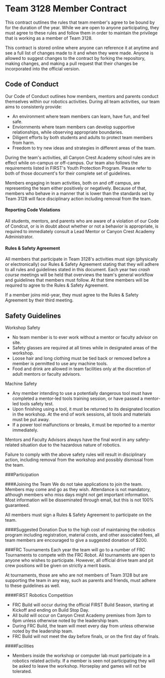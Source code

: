 Team 3128 Member Contract
=====

This contract outlines the rules that team member's agree to be bound by for the duration of the year. While we are open to anyone participating, they must agree to these rules and follow them in order to maintain the privilege that is working as a member of Team 3128.

This contract is stored online where anyone can reference it at anytime and see a full list of changes made to it and when they were made. Anyone is allowed to suggest changes to the contract by forking the repository, making changes, and making a pull request that their changes be incorporated into the official version.

Code of Conduct
-----

Our Code of Conduct outlines how members, mentors and parents conduct themselves within our robotics activities. During all team activities, our team aims to consistenly provide:
* An environment where team members can learn, have fun, and feel safe.
* Enviornments where team members can develop supportive relationships, while observing appropriate boundaries.
* Diligent efforts by both students and adults to protect team members from harm.
* Freedom to try new ideas and strategies in different areas of the team.

During the team's activities, all Canyon Crest Academy school rules are in effect while on-campus or off-campus. Our team also follows the requirements listed in FIRST's Youth Protection Program. Please refer to both of those document's for their complete set of guidelines.

Members engaging in team activities, both on and off campus, are representing the team either positively or negatively. Because of that, members who behave in a manner that is lower than the standards set by Team 3128 will face disciplinary action including removal from the team.

#### Reporting Code Violations

All students, mentors, and parents who are aware of a violation of our Code of Condcut, or is in doubt about whether or not a behavior is appropriate, is required to immediately consult a Lead Mentor or Canyon Crest Academy Administrator.

#### Rules & Safety Agreement

All members that participate in Team 3128's activities must sign (physically or electronically) our Rules & Safety Agreement stating that they will adhere to all rules and guidelines stated in this document. Each year two *crash course* meetings will be held that overviews the team's general workflow and guidelines that members must follow. At that time members will be required to agree to the Rules & Safety Agreement.

If a member joins mid-year, they must agree to the Rules & Safety Agreement by their third meeting.

Safety Guidelines
-----

Workshop Safety
* No team member is to ever work without a mentor or faculty advisor on site.
* Safety glasses are required at all times while in designated areas of the workshop. 
* Loose hair and long clothing must be tied back or removed before a member is permitted to use any machine tools.
* Food and drink are allowed in team facilities only at the discretion of adult mentors or faculty advisors.

Machine Safety
* Any member intending to use a potentially dangerous tool must have completed a mentor-led tools training session, or have passed a mentor-led tools safety test.
* Upon finishing using a tool, it must be returned to its designated location in the workshop. At the end of work sessions, all tools and materials must be put away.
* If a power tool malfunctions or breaks, it must be reported to a mentor immediately.

Mentors and Faculty Advisors always have the final word in any safety-related situation due to the hazardous nature of robotics.

Failure to comply with the above safety rules will result in disciplinary action, including removal from the workshop and possibly dismissal from the team.

###Participation

####Joining the Team
We do not take applications to join the team. Members may come and go as they wish. Attendance is not mandatory, although members who miss days might not get important information. Most information will be disseminated through email, but this is not 100% guaranteed.

All members must sign a Rules & Safety Agreement to participate on the team.

####Suggested Donation
Due to the high cost of maintaining the robotics program including registration, material costs, and other associated fees, all team members are encouraged to give a suggested donation of $200. 

###FRC Tournaments
Each year the team will go to a number of FRC Tournaments to compete with the FRC Robot. All tournaments are open to anyone who wishes to participate. However, all official drive team and pit crew positions will be given on strictly a merit basis.

At tournaments, those are who are not members of Team 3128 but are supporting the team in any way, such as parents and friends, must adhere to these guidelines as well.

####FIRST Robotics Competition
- FRC Build will occur during the official FIRST Build Season, starting at Kickoff and ending on Build Stop Day.
- All build will occur on Canyon Crest Academy premises from 3pm to 6pm unless otherwise noted by the leadership team.
- During FRC Build, the team will meet every day from unless otherwise noted by the leadership team.
- FRC Build will not meet the day before finals, or on the first day of finals.

####Facilities
- Members inside the workshop or computer lab must participate in a robotics related activity. If a member is seen not participating they will be asked to leave the workshop. Horseplay and games will not be tolerated.
